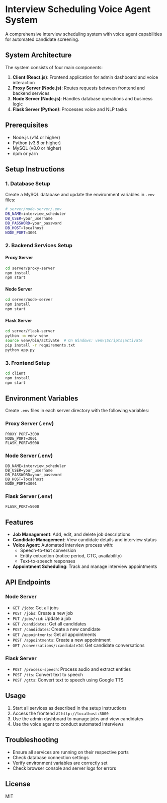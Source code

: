 # Interview Scheduling Voice Agent System

A comprehensive interview scheduling system with voice agent capabilities for automated candidate screening.

## System Architecture

The system consists of four main components:

1. **Client (React.js)**: Frontend application for admin dashboard and voice interaction
2. **Proxy Server (Node.js)**: Routes requests between frontend and backend services
3. **Node Server (Node.js)**: Handles database operations and business logic
4. **Flask Server (Python)**: Processes voice and NLP tasks

## Prerequisites

- Node.js (v14 or higher)
- Python (v3.8 or higher)
- MySQL (v8.0 or higher)
- npm or yarn

## Setup Instructions

### 1. Database Setup

Create a MySQL database and update the environment variables in `.env` files:

```bash
# server/node-server/.env
DB_NAME=interview_scheduler
DB_USER=your_username
DB_PASSWORD=your_password
DB_HOST=localhost
NODE_PORT=3001
```

### 2. Backend Services Setup

#### Proxy Server
```bash
cd server/proxy-server
npm install
npm start
```

#### Node Server
```bash
cd server/node-server
npm install
npm start
```

#### Flask Server
```bash
cd server/flask-server
python -m venv venv
source venv/bin/activate  # On Windows: venv\Scripts\activate
pip install -r requirements.txt
python app.py
```

### 3. Frontend Setup

```bash
cd client
npm install
npm start
```

## Environment Variables

Create `.env` files in each server directory with the following variables:

### Proxy Server (.env)
```
PROXY_PORT=3000
NODE_PORT=3001
FLASK_PORT=5000
```

### Node Server (.env)
```
DB_NAME=interview_scheduler
DB_USER=your_username
DB_PASSWORD=your_password
DB_HOST=localhost
NODE_PORT=3001
```

### Flask Server (.env)
```
FLASK_PORT=5000
```

## Features

- **Job Management**: Add, edit, and delete job descriptions
- **Candidate Management**: View candidate details and interview status
- **Voice Agent**: Automated interview process with:
  - Speech-to-text conversion
  - Entity extraction (notice period, CTC, availability)
  - Text-to-speech responses
- **Appointment Scheduling**: Track and manage interview appointments

## API Endpoints

### Node Server
- `GET /jobs`: Get all jobs
- `POST /jobs`: Create a new job
- `PUT /jobs/:id`: Update a job
- `GET /candidates`: Get all candidates
- `POST /candidates`: Create a new candidate
- `GET /appointments`: Get all appointments
- `POST /appointments`: Create a new appointment
- `GET /conversations/:candidateId`: Get candidate conversations

### Flask Server
- `POST /process-speech`: Process audio and extract entities
- `POST /tts`: Convert text to speech
- `POST /gtts`: Convert text to speech using Google TTS

## Usage

1. Start all services as described in the setup instructions
2. Access the frontend at `http://localhost:3000`
3. Use the admin dashboard to manage jobs and view candidates
4. Use the voice agent to conduct automated interviews

## Troubleshooting

- Ensure all services are running on their respective ports
- Check database connection settings
- Verify environment variables are correctly set
- Check browser console and server logs for errors

## License

MIT